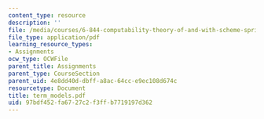```yaml
---
content_type: resource
description: ''
file: /media/courses/6-844-computability-theory-of-and-with-scheme-spring-2003/97bdf452fa6727c2f3ffb7719197d362_term_models.pdf
file_type: application/pdf
learning_resource_types:
- Assignments
ocw_type: OCWFile
parent_title: Assignments
parent_type: CourseSection
parent_uid: 4e8dd40d-dbff-a8ac-64cc-e9ec108d674c
resourcetype: Document
title: term_models.pdf
uid: 97bdf452-fa67-27c2-f3ff-b7719197d362
---
```

